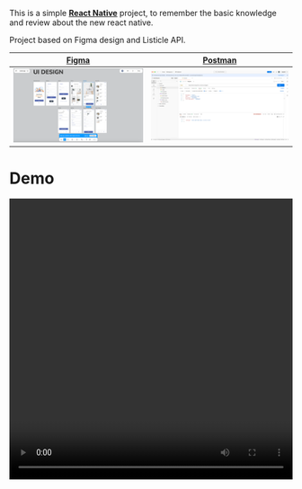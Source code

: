 This is a simple [**React Native**](https://reactnative.dev) project, to remember the basic knowledge and review about the new react native.

Project based on Figma design and Listicle API.

[Figma](https://www.figma.com/design/skiGLfE5uwTBqcTS0ThKFK/Listicle-app?node-id=407-2924&t=ckqJfYGf7AMAml7h-1) | [Postman](https://documenter.getpostman.com/view/16077824/2s84DkUQZK)
:-------------------------:|:-------------------------:
[![Figma Image](demo/demo.png)](https://www.figma.com/design/skiGLfE5uwTBqcTS0ThKFK/Listicle-app?node-id=407-2924&t=ckqJfYGf7AMAml7h-1) | [![Postman Image](demo/postman.png)](https://documenter.getpostman.com/view/16077824/2s84DkUQZK)

# Demo

<video width="100%" height="500" controls>
  <source src="./demo/demo.mp4" type="video/mp4">
</video>